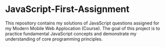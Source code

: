 # JavaScript-First-Assignment

This repository contains my solutions of JavaScript questions assigned for my Modern Mobile Web Applocation (Course). The goal of this project is to practice fundamental JavaScript concepts and demonstrate my understanding of core programming principles.
